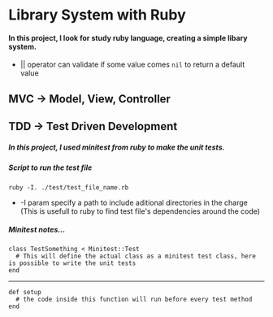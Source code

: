 # Library System with Ruby
#### In this project, I look for study ruby language, creating a simple libary system.
- || operator can validate if some value comes ```nil``` to return a default value
## MVC -> Model, View, Controller
## TDD -> Test Driven Development
##### In this project, I used minitest from ruby to make the unit tests.
##### Script to run the test file
    ruby -I. ./test/test_file_name.rb
- -I param specify a path to include aditional directories in the charge (This is usefull to ruby to find test file's dependencies around the code)
##### Minitest notes...
    class TestSomething < Minitest::Test
      # This will define the actual class as a minitest test class, here is possible to write the unit tests
    end
---
    def setup
      # the code inside this function will run before every test method
    end